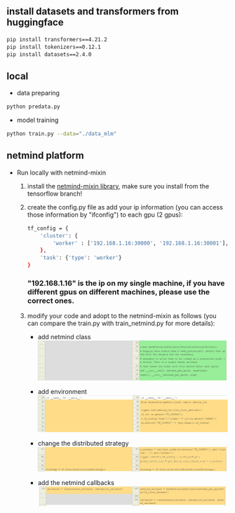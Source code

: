 ## install datasets and transformers from huggingface

```bash
pip install transformers==4.21.2
pip install tokenizers==0.12.1
pip install datasets==2.4.0
```

## local

* data preparing
```bash
python predata.py
```

* model training
```bash
python train.py --data="./data_mlm"
```

## netmind platform
* Run locally with netmind-mixin
    1. install the [netmind-mixin library](https://github.com/protagolabs/NetMind-Mixin/tree/feature-tf-netmind), make sure you install from the tensorflow branch!
    2. create the config.py file as add your ip information (you can access those information by "ifconfig") to each gpu (2 gpus):
        ```bash
        tf_config = {
            'cluster': {
                'worker' : ['192.168.1.16:30000', '192.168.1.16:30001'],
            },
            'task': {'type': 'worker'}
        }
        ```
        ### "192.168.1.16" is the ip on my single machine, if you have different gpus on different machines, please use the correct ones.

    2. modify your code and adopt to the netmind-mixin as follows (you can compare the train.py with train_netmind.py for more details):

        * add netmind class
            ![add netmind callbacks](imgs/netmind_01.jpg)

        * add environment
            ![add environment](imgs/netmind_02.jpg)

        * change the distributed strategy
            ![change the distributed strategy](imgs/netmind_03.jpg)

        * add  the netmind callbacks 
            ![change the tf dataset loading](imgs/netmind_06.jpg)
        




        








